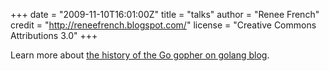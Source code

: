 +++
date = "2009-11-10T16:01:00Z"
title = "talks"
author = "Renee French"
credit = "http://reneefrench.blogspot.com/"
license = "Creative Commons Attributions 3.0"
+++

Learn more about [the history of the Go gopher on golang blog](https://blog.golang.org/gopher).
